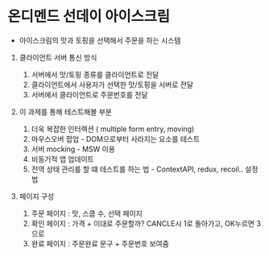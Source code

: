# 온디멘드 선데이 아이스크림

* 아이스크림의 맛과 토핑을 선택해서 주문을 하는 시스템

1. 클라이언트 서버 통신 방식
   1. 서버에서 맛/토핑 종류를 클라이언트로 전달
   2. 클라이언트에서 사용자가 선택한 맛/토핑을 서버로 전달
   3. 서버에서 클라이언트로 주문번호를 전달

2. 이 과제를 통해 테스트해볼 부분
   1. 더욱 복잡한 인터렉션 ( multiple form entry, moving)
   2. 마우스오버 팝업 - DOM으로부터 사라지는 요소를 테스트 
   3. 서버 mocking - MSW 이용
   4. 비동기적 앱 업데이트
   5. 전역 상태 관리를 할 떄 테스트를 하는 법 - ContextAPI, redux, recoil.. 설정법

3. 페이지 구성
   1. 주문 페이지 : 맛, 스쿱 수, 선택 페이지
   2. 확인 페이지 : 가격 + 이대로 주문할까? CANCLE시 1로 돌아가고, OK누르면 3으로
   3. 완료 페이지 : 주문완료 문구 + 주문번호 보여줌